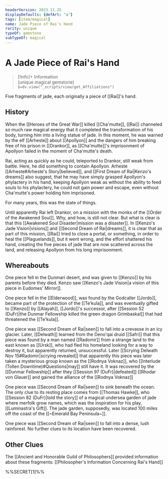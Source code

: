 ```yaml
---
headerVersion: 2023.11.25
displayDefaults: {defArt: "a"}
tags: [item/magical]
name: Jade Piece of Rai's Hand
rarity: unique
typeOf: gemstone
subTypeOf: magical
---
```

# A Jade Piece of Rai's Hand
>[!info]+ Information  
> (unique magical gemstone)  
> `$=dv.view("_scripts/view/get_Affiliations")`

Five fragments of jade, each originally a piece of [[Rai]]'s hand.
## History

When the [[Heroes of the Great War]] killed [[Cha'mutte]], [[Rai]] channeled so much raw magical energy that it completed the transformation of his body, turning him into a living statue of jade. In this moment, he was warned by the elf [[Arheste]] about [[Apollyon]] and the dangers of him breaking free of his prison in [[Drankor]], as [[Cha'mutte]]'s imprisonment of Apollyon failed in the moment of Cha'mutte's death. 

Rai, acting as quickly as he could, teleported to Drankor, still weak from battle. Here, he did something to contain Apollyon. Arheste [[Arheste#Arheste's Story|believed]], and [[First Dream of Rai|Kenzo's dreams]] also suggest, that he may have simply grasped Apollyon's phylactery in his hand, keeping Apollyon weak as without the ability to feed souls to his phylactery, he could not gain power and escape, even without Cha'mutte's power holding him imprisoned. 

For many years, this was the state of things. 

Until apparently Rai left Drankor, on a mission with the monks of the [[Order of the Awakened Soul]]. Why, and how, is still not clear. But what is clear is that this [[Awakened Soul Disaster|mission was a disaster]]. In [[Kenzo's Jade Vision|visions]] and [[Second Dream of Rai|dreams]], it is clear that as part of this mission, [[Rai]] tried to close a portal, or something, in order to heal the [[Plaguelands]], but it went wrong, and the effort shattered his hand, creating the five pieces of jade that are now scattered across the land, and releasing Apollyon from his long imprisonment. 
## Whereabouts

One piece fell in the Dunmari desert, and was given to [[Kenzo]] by his parents before they died. Kenzo saw [[Kenzo's Jade Vision|a vision of this piece in Eudomes' Mirror]].

One piece fell in the [[Elderwood]], was found by the Godcaller [[Jordo]], became part of the protection of the [[Te'kula]], and was eventually gifted to [[Kenzo]] by [[Alayah]], [[Jordo]]'s successor, after [[Session 52 (DuFr)|the Dunmar Fellowship killed the green dragon Grimbaskal]] that had threatened the [[Te'kula]]. 

One piece was [[Second Dream of Rai|seen]] to fall into a crevasse in an icy glacier. Later, [[Delwath]] learned from the Deno'qai druid [[Safri]] that this piece was found by a man named [[Radomir]] from a strange land to the east known as [[Ursk]], who had fled his homeland looking for a way to destroy it, but apparently returned, unsuccessful. Later [[Scrying Delwath Nov 15#Radomir|scrying revealed]] that apparently this piece was later taken a mysterious group known as the [[Rodnya Voknaz]], who [[Interlude (Tollen Downtime)#Questions|may]] still have it. It was recovered by the [[Dunmar Fellowship]] after they [[Session 97 (DuFr)|defeated]] [[Rhodar von Glauer]] and gained the alliance of the [[Rodnya Voknaz]]

One piece was [[Second Dream of Rai|seen]] to sink beneath the ocean. The only clue to its resting place comes from [[Thomas Hawke]], who [[Session 82 (DuFr)|told the story]] of a magical undersea garden of jade where merfolk grow names, which was the inspiration for his play, [[Luminastra's Gift]]. The jade garden, supposedly, was located 100 miles off the coast of the [[~Emerald Bay Peninsula~]]. 

One piece was [[Second Dream of Rai|seen]] to fall into a dense, lush rainforest. No further clues to its location have been recovered. 
## Other Clues

The [[Ancient and Honorable Guild of Philosophers]] provided information about these fragments: [[Philosopher's Information Concerning Rai's Hand]]

%%SECRET[1]%%
